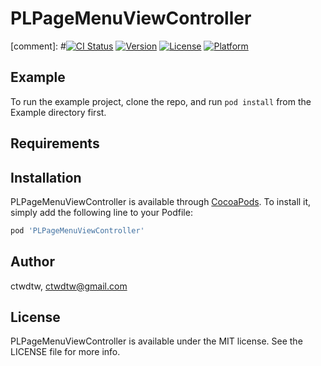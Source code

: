 # PLPageMenuViewController

[comment]: #[![CI Status](http://img.shields.io/travis/ctwdtw/PLPageMenuViewController.svg?style=flat)](https://travis-ci.org/ctwdtw/PLPageMenuViewController)
[![Version](https://img.shields.io/cocoapods/v/PLPageMenuViewController.svg?style=flat)](http://cocoapods.org/pods/PLPageMenuViewController)
[![License](https://img.shields.io/cocoapods/l/PLPageMenuViewController.svg?style=flat)](http://cocoapods.org/pods/PLPageMenuViewController)
[![Platform](https://img.shields.io/cocoapods/p/PLPageMenuViewController.svg?style=flat)](http://cocoapods.org/pods/PLPageMenuViewController)

## Example

To run the example project, clone the repo, and run `pod install` from the Example directory first.

## Requirements

## Installation

PLPageMenuViewController is available through [CocoaPods](http://cocoapods.org). To install
it, simply add the following line to your Podfile:

```ruby
pod 'PLPageMenuViewController'
```

## Author

ctwdtw, ctwdtw@gmail.com

## License

PLPageMenuViewController is available under the MIT license. See the LICENSE file for more info.
